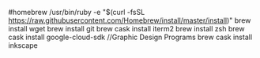 #homebrew
/usr/bin/ruby -e "$(curl -fsSL https://raw.githubusercontent.com/Homebrew/install/master/install)"
brew install wget
brew install git
brew cask install iterm2
brew install zsh
brew cask install google-cloud-sdk
//Graphic Design Programs
brew cask install inkscape
